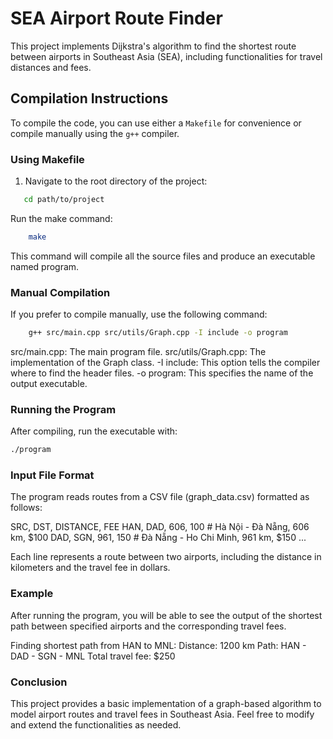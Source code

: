 # SEA Airport Route Finder

This project implements Dijkstra's algorithm to find the shortest route between airports in Southeast Asia (SEA), including functionalities for travel distances and fees.

## Compilation Instructions

To compile the code, you can use either a `Makefile` for convenience or compile manually using the `g++` compiler.

### Using Makefile

1. Navigate to the root directory of the project:

```bash
   cd path/to/project
```

   Run the make command:

```bash
    make
```
This command will compile all the source files and produce an executable named program.

### Manual Compilation
If you prefer to compile manually, use the following command:

```bash
    g++ src/main.cpp src/utils/Graph.cpp -I include -o program
```
src/main.cpp: The main program file.
src/utils/Graph.cpp: The implementation of the Graph class.
-I include: This option tells the compiler where to find the header files.
-o program: This specifies the name of the output executable.

### Running the Program
After compiling, run the executable with:

```bash
./program
```
### Input File Format
The program reads routes from a CSV file (graph_data.csv) formatted as follows:

SRC, DST, DISTANCE, FEE
HAN, DAD, 606, 100   # Hà Nội - Đà Nẵng, 606 km, $100
DAD, SGN, 961, 150   # Đà Nẵng - Ho Chi Minh, 961 km, $150
...

Each line represents a route between two airports, including the distance in kilometers and the travel fee in dollars.

### Example
After running the program, you will be able to see the output of the shortest path between specified airports and the corresponding travel fees.

Finding shortest path from HAN to MNL:
Distance: 1200 km
Path: HAN - DAD - SGN - MNL
Total travel fee: $250

### Conclusion
This project provides a basic implementation of a graph-based algorithm to model airport routes and travel fees in Southeast Asia. Feel free to modify and extend the functionalities as needed.